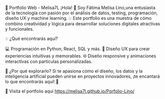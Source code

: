 🚀 Portfolio Web - Melisa7L
¡Hola! 👋 Soy Fátima Melisa Lino,una entusiasta de la tecnología con pasión por el análisis de datos, testing, programación, diseño UX y machine learning. 💡 Este portfolio es una muestra de cómo combino creatividad y lógica para desarrollar soluciones digitales atractivas y funcionales.


💡 ¿Qué encontrarás aquí?

💻 Programación en Python, React, SQL y más.
🎨 Diseño UX para crear experiencias intuitivas y memorables.
🌐 Diseño responsive y animaciones interactivas con partículas personalizadas.


🎯 ¿Por qué explorarlo?
Si te apasiona cómo el diseño, los datos y la inteligencia artificial pueden unirse en proyectos innovadores, ¡te encantará lo que encontrarás aquí! 🚀


🔗 Visita el portfolio aquí
https://melisa7l.github.io/Porfolio-Lino/
